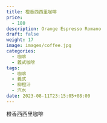 ```yaml
---
title: 橙香西西里咖啡
price:
  - 180
description: Orange Espresso Romano
draft: false
weight: 17
image: images/coffee.jpg
categories:
  - 咖啡
  - 義式咖啡
tags:
  - 咖啡
  - 義式
  - 柳橙汁
  - 汽水
date: 2023-08-11T23:15:05+08:00
---
```


 橙香西西里咖啡
